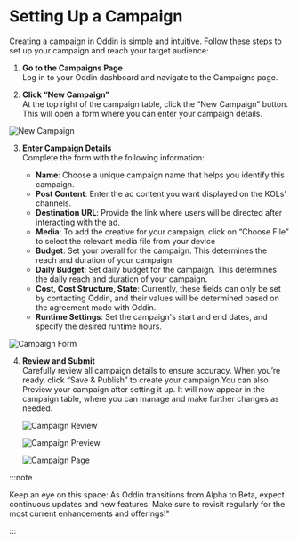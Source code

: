 # Setting Up a Campaign

Creating a campaign in Oddin is simple and intuitive. Follow these steps to set up your campaign and reach your target audience:

1. **Go to the Campaigns Page**\
   Log in to your Oddin dashboard and navigate to the Campaigns page.

2. **Click “New Campaign”**\
   At the top right of the campaign table, click the “New Campaign” button. This will open a form where you can enter your campaign details.

![New Campaign](/img/adv-new-campaign.jpg)

3. **Enter Campaign Details**\
   Complete the form with the following information:

   - **Name**: Choose a unique campaign name that helps you identify this campaign.
   - **Post Content**: Enter the ad content you want displayed on the KOLs’ channels.
   - **Destination URL**: Provide the link where users will be directed after interacting with the ad.
   - **Media**: To add the creative for your campaign, click on “Choose File” to select the relevant media file from your device
   - **Budget**: Set your overall for the campaign. This determines the reach and duration of your campaign.
   - **Daily Budget**: Set daily budget for the campaign. This determines the daily reach and duration of your campaign.
   - **Cost, Cost Structure, State**: Currently, these fields can only be set by contacting Oddin, and their values will be determined based on the agreement made with Oddin.
   - **Runtime Settings**: Set the campaign's start and end dates, and specify the desired runtime hours.

![Campaign Form](/img/adv-campaign-settings.jpg)

4. **Review and Submit**\
   Carefully review all campaign details to ensure accuracy. When you’re ready, click “Save & Publish” to create your campaign.You can also Preview your campaign after setting it up. It will now appear in the campaign table, where you can manage and make further changes as needed. 

   ![Campaign Review](/img/adv-campaign-review-new.jpg)

   ![Campaign Preview](/img/adv-campaign-preview.jpg)

   ![Campaign Page](/img/adv-campaign-page.jpg)

:::note

Keep an eye on this space: As Oddin transitions from Alpha to Beta, expect continuous updates and new features. Make sure to revisit regularly for the most current enhancements and offerings!"

:::
